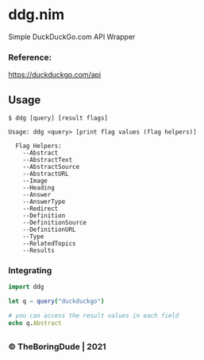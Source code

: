 # ddg.nim
Simple DuckDuckGo.com API Wrapper

### Reference:
https://duckduckgo.com/api

## Usage

    $ ddg [query] [result flags]


```
Usage: ddg <query> [print flag values (flag helpers)]
  
  Flag Helpers:
    --Abstract
    --AbstractText
    --AbstractSource
    --AbstractURL
    --Image
    --Heading
    --Answer
    --AnswerType
    --Redirect
    --Definition
    --DefinitionSource
    --DefinitionURL
    --Type
    --RelatedTopics
    --Results
```

### Integrating
```nim
import ddg

let q = query("duckduckgo")

# you can access the result values in each field
echo q.Abstract
```


##
### &copy; TheBoringDude | 2021